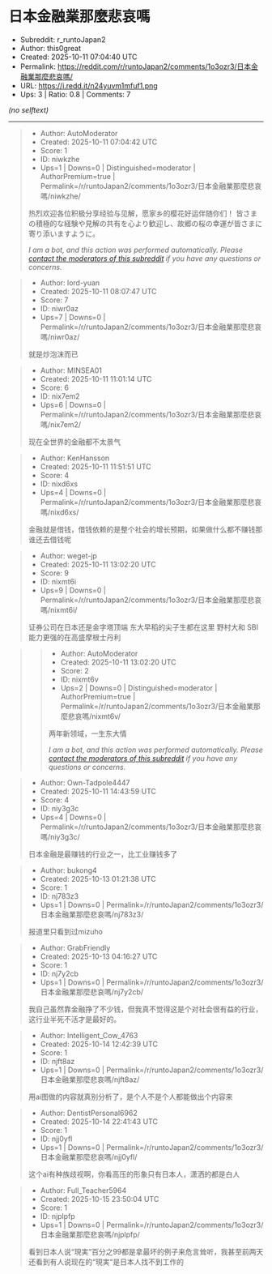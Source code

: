 # 日本金融業那麼悲哀嗎

- Subreddit: r_runtoJapan2
- Author: this0great
- Created: 2025-10-11 07:04:40 UTC
- Permalink: https://reddit.com/r/runtoJapan2/comments/1o3ozr3/日本金融業那麼悲哀嗎/
- URL: https://i.redd.it/n24yuvm1mfuf1.png
- Ups: 3 | Ratio: 0.8 | Comments: 7

_(no selftext)_

---

> - Author: AutoModerator
> - Created: 2025-10-11 07:04:42 UTC
> - Score: 1
> - ID: niwkzhe
> - Ups=1 | Downs=0 | Distinguished=moderator | AuthorPremium=true | Permalink=/r/runtoJapan2/comments/1o3ozr3/日本金融業那麼悲哀嗎/niwkzhe/
>
> 热烈欢迎各位积极分享经验与见解，愿家乡的樱花好运伴随你们！
> 皆さまの積極的な経験や見解の共有を心より歓迎し、故郷の桜の幸運が皆さまに寄り添いますように。
> 
> *I am a bot, and this action was performed automatically. Please [contact the moderators of this subreddit](/message/compose/?to=/r/runtoJapan2) if you have any questions or concerns.*

> - Author: lord-yuan
> - Created: 2025-10-11 08:07:47 UTC
> - Score: 7
> - ID: niwr0az
> - Ups=7 | Downs=0 | Permalink=/r/runtoJapan2/comments/1o3ozr3/日本金融業那麼悲哀嗎/niwr0az/
>
> 就是炒泡沫而已

> - Author: MINSEA01
> - Created: 2025-10-11 11:01:14 UTC
> - Score: 6
> - ID: nix7em2
> - Ups=6 | Downs=0 | Permalink=/r/runtoJapan2/comments/1o3ozr3/日本金融業那麼悲哀嗎/nix7em2/
>
> 现在全世界的金融都不太景气

> - Author: KenHansson
> - Created: 2025-10-11 11:51:51 UTC
> - Score: 4
> - ID: nixd6xs
> - Ups=4 | Downs=0 | Permalink=/r/runtoJapan2/comments/1o3ozr3/日本金融業那麼悲哀嗎/nixd6xs/
>
> 金融就是借钱，借钱依赖的是整个社会的增长预期，如果做什么都不赚钱那谁还去借钱呢

> - Author: weget-jp
> - Created: 2025-10-11 13:02:20 UTC
> - Score: 9
> - ID: nixmt6i
> - Ups=9 | Downs=0 | Permalink=/r/runtoJapan2/comments/1o3ozr3/日本金融業那麼悲哀嗎/nixmt6i/
>
> 证券公司在日本还是金字塔顶端 东大早稻的尖子生都在这里 野村大和 SBI 能力更强的在高盛摩根士丹利

>> - Author: AutoModerator
>> - Created: 2025-10-11 13:02:20 UTC
>> - Score: 2
>> - ID: nixmt6v
>> - Ups=2 | Downs=0 | Distinguished=moderator | AuthorPremium=true | Permalink=/r/runtoJapan2/comments/1o3ozr3/日本金融業那麼悲哀嗎/nixmt6v/
>>
>> 两年新领域，一生东大情
>> 
>> 
>> *I am a bot, and this action was performed automatically. Please [contact the moderators of this subreddit](/message/compose/?to=/r/runtoJapan2) if you have any questions or concerns.*

> - Author: Own-Tadpole4447
> - Created: 2025-10-11 14:43:59 UTC
> - Score: 4
> - ID: niy3g3c
> - Ups=4 | Downs=0 | Permalink=/r/runtoJapan2/comments/1o3ozr3/日本金融業那麼悲哀嗎/niy3g3c/
>
> 日本金融是最赚钱的行业之一，比工业赚钱多了

> - Author: bukong4
> - Created: 2025-10-13 01:21:38 UTC
> - Score: 1
> - ID: nj783z3
> - Ups=1 | Downs=0 | Permalink=/r/runtoJapan2/comments/1o3ozr3/日本金融業那麼悲哀嗎/nj783z3/
>
> 报道里只看到过mizuho

> - Author: GrabFriendly
> - Created: 2025-10-13 04:16:27 UTC
> - Score: 1
> - ID: nj7y2cb
> - Ups=1 | Downs=0 | Permalink=/r/runtoJapan2/comments/1o3ozr3/日本金融業那麼悲哀嗎/nj7y2cb/
>
> 我自己虽然靠金融挣了不少钱，但我真不觉得这是个对社会很有益的行业，这行业半死不活才是最好的。

> - Author: Intelligent_Cow_4763
> - Created: 2025-10-14 12:42:39 UTC
> - Score: 1
> - ID: njft8az
> - Ups=1 | Downs=0 | Permalink=/r/runtoJapan2/comments/1o3ozr3/日本金融業那麼悲哀嗎/njft8az/
>
> 用ai图做的内容就真别分析了，是个人不是个人都能做出个内容来

> - Author: DentistPersonal6962
> - Created: 2025-10-14 22:41:43 UTC
> - Score: 1
> - ID: njj0yfl
> - Ups=1 | Downs=0 | Permalink=/r/runtoJapan2/comments/1o3ozr3/日本金融業那麼悲哀嗎/njj0yfl/
>
> 这个ai有种族歧视啊，你看高压的形象只有日本人，潇洒的都是白人

> - Author: Full_Teacher5964
> - Created: 2025-10-15 23:50:04 UTC
> - Score: 1
> - ID: njplpfp
> - Ups=1 | Downs=0 | Permalink=/r/runtoJapan2/comments/1o3ozr3/日本金融業那麼悲哀嗎/njplpfp/
>
> 看到日本人说“現実“百分之99都是拿最坏的例子来危言耸听，我甚至前两天还看到有人说现在的“現実“是日本人找不到工作的
